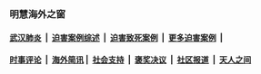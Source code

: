 
### 明慧海外之窗

####  [武汉肺炎](indexes/365.md?t=05151901) &nbsp;|&nbsp;  [迫害案例综述](indexes/328.md?t=05151901) &nbsp;|&nbsp; [迫害致死案例](indexes/277.md?t=05151901)  &nbsp;|&nbsp; [更多迫害案例](indexes/81.md?t=05151901)  &nbsp;|&nbsp; 
####  [时事评论](indexes/19.md?t=05151901) &nbsp;|&nbsp; [海外简讯](indexes/245.md?t=05151901)&nbsp;|&nbsp;  [社会支持](indexes/140.md?t=05151901) &nbsp;|&nbsp; [褒奖决议](indexes/282.md?t=05151901) &nbsp;|&nbsp; [社区报道](indexes/91.md?t=05151901)  &nbsp;|&nbsp; [天人之间](indexes/78.md?t=05151901) 

